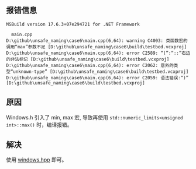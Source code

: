 
## 报错信息

```
MSBuild version 17.6.3+07e294721 for .NET Framework

  main.cpp
D:\github\unsafe_naming\case6\main.cpp(6,64): warning C4003: 类函数宏的调用“max”参数不足 [D:\github\unsafe_naming\case6\build\testbed.vcxproj]
D:\github\unsafe_naming\case6\main.cpp(6,64): error C2589: “(”:“::”右边的非法标记 [D:\github\unsafe_naming\case6\build\testbed.vcxproj]
D:\github\unsafe_naming\case6\main.cpp(6,64): error C2062: 意外的类型“unknown-type” [D:\github\unsafe_naming\case6\build\testbed.vcxproj]
D:\github\unsafe_naming\case6\main.cpp(6,64): error C2059: 语法错误:“)” [D:\github\unsafe_naming\case6\build\testbed.vcxproj]
```

## 原因

Windows.h 引入了 min, max 宏, 导致再使用 `std::numeric_limits<unsigned int>::max()` 时，编译报错。

## 解决

使用 [windows.hpp](windows.hpp) 即可。
